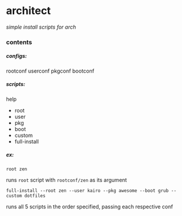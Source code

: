 # architect

*simple install scripts for arch*

### contents
##### configs:
rootconf
userconf
pkgconf
bootconf

##### scripts:
help

+ root
+ user
+ pkg
+ boot
+ custom
+ full-install

##### ex:
```
root zen
```
runs `root` script with `rootconf/zen` as its argument

```
full-install --root zen --user kairo --pkg awesome --boot grub --custom dotfiles
```
runs all 5 scripts in the order specified, passing each respective conf
